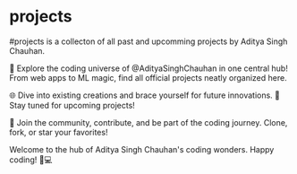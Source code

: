 # projects
#projects is a collecton of all past and upcomming projects by Aditya Singh Chauhan.

🔗 Explore the coding universe of @AdityaSinghChauhan in one central hub! From web apps to ML magic, find all official projects neatly organized here.

🌐 Dive into existing creations and brace yourself for future innovations. 🚧 Stay tuned for upcoming projects!

🤝 Join the community, contribute, and be part of the coding journey. Clone, fork, or star your favorites!

Welcome to the hub of Aditya Singh Chauhan's coding wonders. Happy coding! 🚀💻
